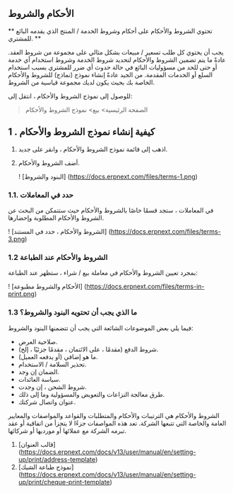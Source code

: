 ## الأحكام والشروط

** تحتوي الشروط والأحكام على أحكام وشروط الخدمة / المنتج الذي يقدمه البائع للمشتري. **

يجب أن يحتوي كل طلب تسعير / مبيعات بشكل مثالي على مجموعة من شروط العقد. عادةً ما يتم تضمين الشروط والأحكام لتحديد شروط الخدمة وشروط استخدام أي خدمة أو حتى للحد من مسؤوليات البائع في حالة حدوث أي ضرر للمشتري بسبب استخدام السلع أو الخدمات المقدمة. من الجيد عادةً إنشاء نموذج (نماذج) للشروط والأحكام الخاصة بك بحيث يكون لديك مجموعة قياسية من الشروط.

للوصول إلى نموذج الشروط والأحكام ، انتقل إلى:

> الصفحة الرئيسية> بيع> نموذج الشروط والأحكام

## 1 \. كيفية إنشاء نموذج الشروط والأحكام

1. اذهب إلى قائمة نموذج الشروط والأحكام ، وانقر على جديد.
2. أضف الشروط والأحكام.
    
    ! [البنود والشروط] (https://docs.erpnext.com/files/terms-1.png)
    

### 1.1. حدد في المعاملات

في المعاملات ، ستجد قسمًا خاصًا بالشروط والأحكام حيث ستتمكن من البحث عن الشروط والأحكام المطلوبة وإحضارها.

! [الشروط والأحكام ، حدد في المستند] (https://docs.erpnext.com/files/terms-3.png)

### 1.2 الشروط والأحكام عند الطباعة

بمجرد تعيين الشروط والأحكام في معاملة بيع / شراء ، ستظهر عند الطباعة:

! [الأحكام والشروط مطبوعة] (https://docs.erpnext.com/files/terms-in-print.png)

### 1.3 ما الذي يجب أن تحتويه البنود والشروط؟

فيما يلي بعض الموضوعات الشائعة التي يجب أن تتضمنها البنود والشروط:

*   صلاحية العرض.
* شروط الدفع (مقدمًا ، على الائتمان ، مقدمًا جزئيًا ، إلخ).
* ما هو إضافي (أو يدفعه العميل).
* تحذير السلامة / الاستخدام.
* الضمان إن وجد.
*   سياسة العائدات.
* شروط الشحن ، إن وجدت.
* طرق معالجة النزاعات والتعويض والمسؤولية وما إلى ذلك.
* عنوان واتصال شركتك.

الشروط والأحكام هي الترتيبات والأحكام والمتطلبات والقواعد والمواصفات والمعايير العامة والخاصة التي تتبعها الشركة. تعد هذه المواصفات جزءًا لا يتجزأ من اتفاقية أو عقد تبرمه الشركة مع عملائها أو مورديها أو شركائها.

1. [قالب العنوان] (https://docs.erpnext.com/docs/v13/user/manual/en/setting-up/print/address-template)
2. [نموذج طباعة الشيك] (https://docs.erpnext.com/docs/v13/user/manual/en/setting-up/print/cheque-print-template)